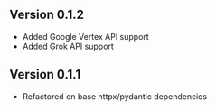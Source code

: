 ## Version 0.1.2
* Added Google Vertex API support
* Added Grok API support

## Version 0.1.1
* Refactored on base httpx/pydantic dependencies
